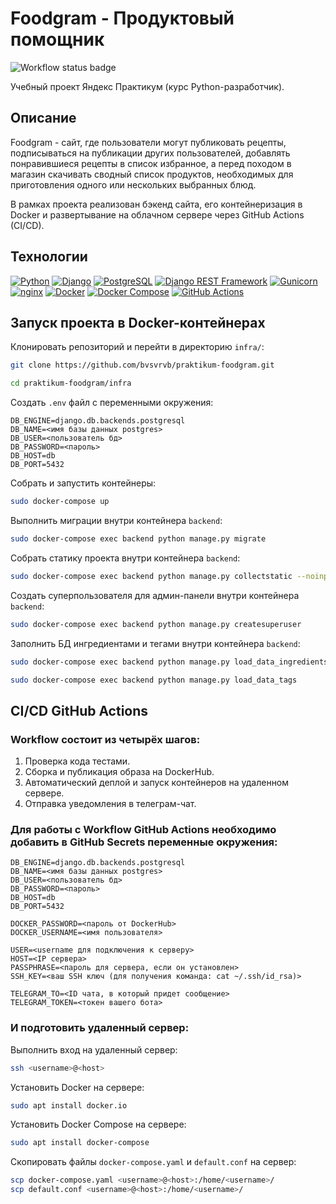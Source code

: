 # Foodgram - Продуктовый помощник
![Workflow status badge](https://github.com/bvsvrvb/foodgram-project-react/actions/workflows/main.yml/badge.svg)

Учебный проект Яндекс Практикум (курс Python-разработчик).

## Описание
Foodgram - сайт, где пользователи могут публиковать рецепты, подписываться на публикации других пользователей, добавлять понравившиеся рецепты в список избранное, а перед походом в магазин скачивать сводный список продуктов, необходимых для приготовления одного или нескольких выбранных блюд.

В рамках проекта реализован бэкенд сайта, его контейнеризация в Docker и развертывание на облачном сервере через GitHub Actions (CI/CD).

## Технологии
[![Python](https://img.shields.io/badge/Python-3.7-3776AB?logo=python)](https://www.python.org/)
[![Django](https://img.shields.io/badge/Django-3.2-092E20?&logo=django)](https://www.djangoproject.com/)
[![PostgreSQL](https://img.shields.io/badge/PostgreSQL-grey?logo=postgresql)](https://www.postgresql.org/)
[![Django REST Framework](https://img.shields.io/badge/Django_REST_Framework-grey?logo=django)](https://www.django-rest-framework.org/)
[![Gunicorn](https://img.shields.io/badge/Gunicorn-grey?logo=gunicorn)](https://gunicorn.org/)
[![nginx](https://img.shields.io/badge/nginx-grey?logo=nginx)](https://nginx.org/)
[![Docker](https://img.shields.io/badge/Docker-grey?logo=docker)](https://www.docker.com/)
[![Docker Compose](https://img.shields.io/badge/Docker_Compose-grey?logo=docker)](https://docs.docker.com/compose/)
[![GitHub Actions](https://img.shields.io/badge/GitHub_Actions-grey?logo=githubactions)](https://github.com/features/actions)


## Запуск проекта в Docker-контейнерах
Клонировать репозиторий и перейти в директорию `infra/`:
```bash
git clone https://github.com/bvsvrvb/praktikum-foodgram.git
```
```bash
cd praktikum-foodgram/infra
```

Создать `.env` файл с переменными окружения:
```
DB_ENGINE=django.db.backends.postgresql
DB_NAME=<имя базы данных postgres>
DB_USER=<пользователь бд>
DB_PASSWORD=<пароль>
DB_HOST=db
DB_PORT=5432
```

Собрать и запустить контейнеры:
```bash
sudo docker-compose up
```

Выполнить миграции внутри контейнера `backend`:
```bash
sudo docker-compose exec backend python manage.py migrate
```

Собрать статику проекта внутри контейнера `backend`:
```bash
sudo docker-compose exec backend python manage.py collectstatic --noinput
```

Создать суперпользователя для админ-панели внутри контейнера `backend`:
```bash
sudo docker-compose exec backend python manage.py createsuperuser
```

Заполнить БД ингредиентами и тегами внутри контейнера `backend`:
```bash
sudo docker-compose exec backend python manage.py load_data_ingredients
```
```bash
sudo docker-compose exec backend python manage.py load_data_tags
```

## CI/CD GitHub Actions

### Workflow состоит из четырёх шагов:

   1. Проверка кода тестами.
   2. Сборка и публикация образа на DockerHub.
   3. Автоматический деплой и запуск контейнеров на удаленном сервере.
   4. Отправка уведомления в телеграм-чат.

### Для работы с Workflow GitHub Actions необходимо добавить в GitHub Secrets переменные окружения:
```
DB_ENGINE=django.db.backends.postgresql
DB_NAME=<имя базы данных postgres>
DB_USER=<пользователь бд>
DB_PASSWORD=<пароль>
DB_HOST=db
DB_PORT=5432

DOCKER_PASSWORD=<пароль от DockerHub>
DOCKER_USERNAME=<имя пользователя>

USER=<username для подключения к серверу>
HOST=<IP сервера>
PASSPHRASE=<пароль для сервера, если он установлен>
SSH_KEY=<ваш SSH ключ (для получения команда: cat ~/.ssh/id_rsa)>

TELEGRAM_TO=<ID чата, в который придет сообщение>
TELEGRAM_TOKEN=<токен вашего бота>
```

### И подготовить удаленный сервер:
Выполнить вход на удаленный сервер:
```bash
ssh <username>@<host>
```

Установить Docker на сервере:
```bash
sudo apt install docker.io 
```

Установить Docker Compose на сервере:
```bash
sudo apt install docker-compose
```

Скопировать файлы `docker-compose.yaml` и `default.conf` на сервер:
```bash
scp docker-compose.yaml <username>@<host>:/home/<username>/
scp default.conf <username>@<host>:/home/<username>/
```

